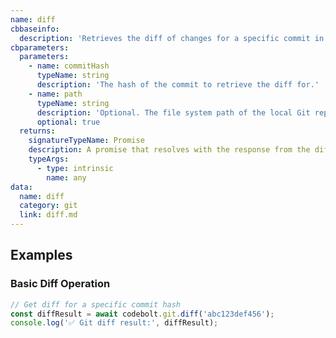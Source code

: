 ```yaml
---
name: diff
cbbaseinfo:
  description: 'Retrieves the diff of changes for a specific commit in the Git repository. Shows the differences between the specified commit and the current state.'
cbparameters:
  parameters:
    - name: commitHash
      typeName: string
      description: 'The hash of the commit to retrieve the diff for.'
    - name: path
      typeName: string
      description: 'Optional. The file system path of the local Git repository. If not provided, uses the current directory.'
      optional: true
  returns:
    signatureTypeName: Promise
    description: A promise that resolves with the response from the diff event.
    typeArgs:
      - type: intrinsic
        name: any
data:
  name: diff
  category: git
  link: diff.md
---
```

<CBBaseInfo/> 
<CBParameters/>

## Examples

### Basic Diff Operation

```js
// Get diff for a specific commit hash
const diffResult = await codebolt.git.diff('abc123def456');
console.log('✅ Git diff result:', diffResult);
```